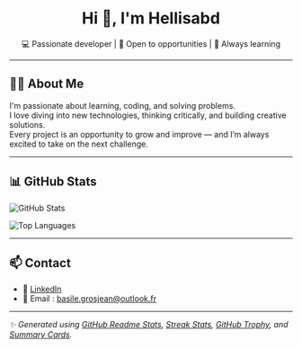 <h1 align="center">Hi 👋, I'm Hellisabd</h1>
<p align="center">💻 Passionate developer | 🚀 Open to opportunities | 🧠 Always learning</p>

---

## 👨‍💻 About Me

I'm passionate about learning, coding, and solving problems.  
I love diving into new technologies, thinking critically, and building creative solutions.  
Every project is an opportunity to grow and improve — and I’m always excited to take on the next challenge.

---


## 📊 GitHub Stats

![GitHub Stats](https://github-readme-stats.vercel.app/api?username=Hellisabd&show_icons=true&include_all_commits=true&count_private=true&theme=)

![Top Languages](https://github-readme-stats.vercel.app/api/top-langs/?username=Hellisabd&layout=compact&theme=dracula)

---

## 📫 Contact

- 💼 [LinkedIn](https://www.linkedin.com/in/basile-grosjean-60b69a280/)
- 📧 Email : basile.grosjean@outlook.fr

---

*✨ Generated using [GitHub Readme Stats](https://github.com/anuraghazra/github-readme-stats), [Streak Stats](https://github.com/DenverCoder1/github-readme-streak-stats), [GitHub Trophy](https://github.com/ryo-ma/github-profile-trophy), and [Summary Cards](https://github.com/vn7n24fzkq/github-profile-summary-cards).*
